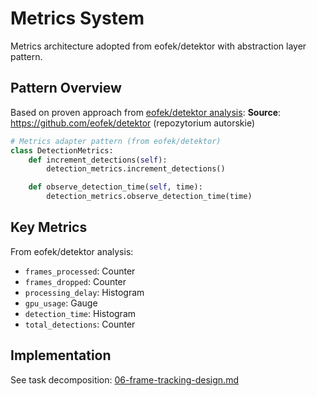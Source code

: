 # Metrics System

Metrics architecture adopted from eofek/detektor with abstraction layer pattern.

## Pattern Overview

Based on proven approach from [eofek/detektor analysis](../../../docs/analysis/eofek-detektor-analysis.md):
**Source**: <https://github.com/eofek/detektor> (repozytorium autorskie)

```python
# Metrics adapter pattern (from eofek/detektor)
class DetectionMetrics:
    def increment_detections(self):
        detection_metrics.increment_detections()

    def observe_detection_time(self, time):
        detection_metrics.observe_detection_time(time)
```

## Key Metrics

From eofek/detektor analysis:

- `frames_processed`: Counter
- `frames_dropped`: Counter
- `processing_delay`: Histogram
- `gpu_usage`: Gauge
- `detection_time`: Histogram
- `total_detections`: Counter

## Implementation

See task decomposition: [06-frame-tracking-design.md](../../../docs/faza-1-fundament/06-frame-tracking-design.md)
